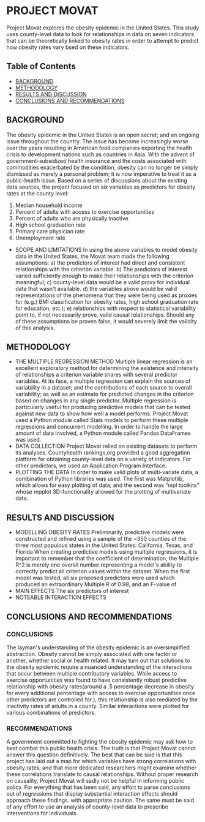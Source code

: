 # PROJECT MOVAT
Project Movat explores the obesity epidemic in the United States. This study uses county-level data to look for relationships in data on seven indicators that can be theoretically linked to obesity rates in order to attempt to predict how obesity rates vary bsed on these indicators. 

## Table of Contents
* [BACKGROUND](#background)
* [METHODOLOGY](#methodology)
* [RESULTS AND DISCUSSION](#results-and-discussion)
* [CONCLUSIONS AND RECOMMENDATIONS](#conclusions-and-recommendations)

## BACKGROUND
The obesity epidemic in the United States is an open secret; and an ongoing issue throughout the country. The issue has become increasingly worse over the years resulting in American food companies exporting the health crisis to development nations such as countries in Asia. With the advent of government-subsidized health insurance and the costs associated with commodities exacerbated by the condition, obesity can no longer be simply dismissed as merely a personal problem; it is now imperative to treat it as a public-health issue. Based on a series of discussions about the existing data sources, the project focused on six variables as predictors for obesity rates at the county level:
1. Median household income
2. Percent of adults with access to exercise opportunities
3. Percent of adults who are physically inactive
4. High school graduation rate
5. Primary care physician rate
6. Unemployment rate

 
* SCOPE AND LIMITATIONS
In using the above variables to model obesity data in the United States, the Movat team made the following assumptions:
a) the predictors of interest had direct and consistent relationships with the criterion variable.
b) The predictors of interest varied sufficiently enough to make their relationships with the criterion meaningful;
c) county-level data would be a valid proxy for individual data that wasn't available.
d) the variables above would be valid representations of the phenomena that they were being used as proxies for (e.g.) BMI classification for obesity rates, high school graduation rate for education, etc.);
e) relationships with respect to statistical variability point to, if not necessarily prove, valid causal relationships.
Should any of these assumptions be proven false, it would severely limit the validity of this analysis. 

## METHODOLOGY
* THE MULTIPLE REGRESSION METHOD
Multiple linear regression is an excellent exploratory method for determining the existence and intensity of relationships a criterion variable shares with several predictor variables. At its face, a multiple regression can explain the sources of variability in a dataset; and the contributions of each source to overall variability; as well as an estimate for predicted changes in the criterion based on changes in any single predictor. Multiple regression is particularly useful for producing predictive models that can be tested against new data to show how well a model performs.  Project Movat used a Python module called Stats models to perform these multiple regressions and concurrent modelling. In order to handle the large amount of data involved, a Python module called Pandas DataFrames was used. 
* DATA COLLECTION
Project Movat relied on existing datasets to perform its analyses. Countyhealth rankings,org provided a good aggregation platform for obtaining county-level data on a variety of indicators. For other predictors, we used an Application Program Interface. 
* PLOTTING THE DATA
In order to make valid plots of multi-variate data, a combination of Python libraries was used. The first was Matplotlib, which allows for easy plotting of data; and the second was “mpl toolkits” whose mpplot 3D-functionality allowed for the plotting of multivariate data. 

## RESULTS AND DISCUSSION
* MODELLING OBESITY RATES
Preliminarily, predictive models were constructed and refined using a sample of the ~350 counties of the three most populous states in the United States: California, Texas, and Florida 
When creating predictive models using multiple regressions, it is important to remember that the coefficient of determination, the Multiple R^2 is merely one overall number representing a model's ability to correctly predict all criterion values within the dataset. When the first model was tested, all six proposed predictors were used
 which produced an extraordinary Multiple R of 0.98, and an F-value of 
* MAIN EFFECTS
The six predictors of interest 
* NOTEABLE INTERACTION EFFECTS

## CONCLUSIONS AND RECOMMENDATIONS

### CONCLUSIONS
The layman's understanding of the obesity epidemic is an oversimplified abstraction. Obesity cannot be simply associated with one factor or another, whether social or health related. 
It may turn out that solutions to the obesity epidemic require a nuanced understanding of the interactions that occur between multiple contributory variables. While access to exercise opportunities was found to have consistently robust predictive relationship with obesity rates(around a .5 percentage decrease in obesity for every additional percentage with access to exercise opportunities once other predictors are controlled for.), this relationship is also mediated by the inactivity rates of adults in a county. Similar interactions were plotted for various combinations of predictors. 

### RECOMMENDATIONS
A government committed to fighting the obesity epidemic may ask how to best combat this public health crisis. The truth is that Project Movat cannot answer this question definitively. The best that can be said is that this project has laid out a map for which variables have strong correlations with obesity rates; and that more dedicated researchers might examine whether these correlations translate to causal relationships. Without proper research on causality, Project Movat will sadly not be helpful in informing public policy. For everything that has been said, any effort to parse conclusions out of regressions that display substantial interaction effects should  approach these findings.  with appropriate caution. The same must be said of any effort to use an analysis of county-level data to prescribe interventions for individuals. 
